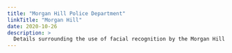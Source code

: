 ```yaml
---
title: "Morgan Hill Police Department"
linkTitle: "Morgan Hill"
date: 2020-10-26
description: >
  Details surrounding the use of facial recognition by the Morgan Hill Police Department.
---
```


